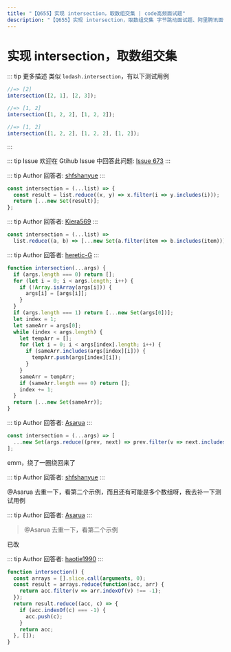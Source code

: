 ```yaml
---
title: "【Q655】实现 intersection，取数组交集 | code高频面试题"
description: "【Q655】实现 intersection，取数组交集 字节跳动面试题、阿里腾讯面试题、美团小米面试题。"
---
```


# 实现 intersection，取数组交集

::: tip 更多描述
类似 `lodash.intersection`，有以下测试用例

```js
//=> [2]
intersection([2, 1], [2, 3]);

//=> [1, 2]
intersection([1, 2, 2], [1, 2, 2]);

//=> [1, 2]
intersection([1, 2, 2], [1, 2, 2], [1, 2]);
```

:::

::: tip Issue
欢迎在 Gtihub Issue 中回答此问题: [Issue 673](https://github.com/shfshanyue/Daily-Question/issues/673)
:::

::: tip Author
回答者: [shfshanyue](https://github.com/shfshanyue)
:::

```js
const intersection = (...list) => {
  const result = list.reduce((x, y) => x.filter(i => y.includes(i)));
  return [...new Set(result)];
};
```

::: tip Author
回答者: [Kiera569](https://github.com/Kiera569)
:::

```js
const intersection = (...list) =>
  list.reduce((a, b) => [...new Set(a.filter(item => b.includes(item)))]);
```

::: tip Author
回答者: [heretic-G](https://github.com/heretic-G)
:::

```javascript
function intersection(...args) {
  if (args.length === 0) return [];
  for (let i = 0; i < args.length; i++) {
    if (!Array.isArray(args[i])) {
      args[i] = [args[i]];
    }
  }
  if (args.length === 1) return [...new Set(args[0])];
  let index = 1;
  let sameArr = args[0];
  while (index < args.length) {
    let tempArr = [];
    for (let i = 0; i < args[index].length; i++) {
      if (sameArr.includes(args[index][i])) {
        tempArr.push(args[index][i]);
      }
    }
    sameArr = tempArr;
    if (sameArr.length === 0) return [];
    index += 1;
  }
  return [...new Set(sameArr)];
}
```

::: tip Author
回答者: [Asarua](https://github.com/Asarua)
:::

```javascript
const intersection = (...args) => [
  ...new Set(args.reduce((prev, next) => prev.filter(v => next.includes(v))))
];
```

emm，绕了一圈绕回来了

::: tip Author
回答者: [shfshanyue](https://github.com/shfshanyue)
:::

@Asarua 去重一下，看第二个示例，而且还有可能是多个数组呀，我去补一下测试用例

::: tip Author
回答者: [Asarua](https://github.com/Asarua)
:::

> @Asarua 去重一下，看第二个示例

已改

::: tip Author
回答者: [haotie1990](https://github.com/haotie1990)
:::

```js
function intersection() {
  const arrays = [].slice.call(arguments, 0);
  const result = arrays.reduce(function(acc, arr) {
    return acc.filter(v => arr.indexOf(v) !== -1);
  });
  return result.reduce((acc, c) => {
    if (acc.indexOf(c) === -1) {
      acc.push(c);
    }
    return acc;
  }, []);
}
```
